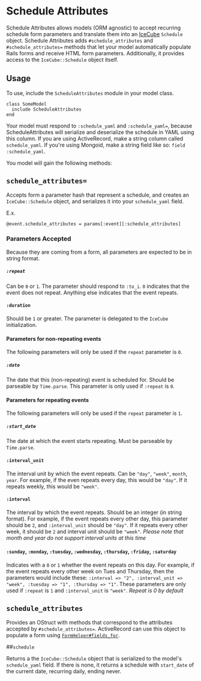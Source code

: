 # Schedule Attributes

Schedule Attributes allows models (ORM agnostic) to accept recurring schedule form parameters and translate them into an [IceCube](https://github.com/seejohnrun/ice_cube/) `Schedule` object. Schedule Attributes adds `#schedule_attributes` and `#schedule_attributes=` methods that let your model automatically populate Rails forms and receive HTML form parameters. Additionally, it provides access to the `IceCube::Schedule` object itself.

## Usage

To use, include the `ScheduleAttributes` module in your model class.

    class SomeModel
      include ScheduleAttributes
    end

Your model must respond to `:schedule_yaml` and `:schedule_yaml=`, because ScheduleAttributes will serialize and deserialize the schedule in YAML using this column.  If you are using ActiveRecord, make a string column called `schedule_yaml`. If you're using Mongoid, make a string field like so: `field :schedule_yaml`.

You model will gain the following methods:

## `schedule_attributes=`

Accepts form a parameter hash that represent a schedule, and creates an `IceCube::Schedule` object, and serializes it into your `schedule_yaml` field.

E.x.

    @event.schedule_attributes = params[:event][:schedule_attributes]

### Parameters Accepted

Because they are coming from a form, all parameters are expected to be in string format.

##### `:repeat`

Can be `0` or `1`. The parameter should respond to `:to_i`. `0` indicates that the event does not repeat. Anything else indicates that the event repeats.

#### `:duration`

Should be `1` or greater.  The parameter is delegated to the `IceCube` initialization.

#### Parameters for non-repeating events

The following parameters will only be used if the `repeat` parameter is `0`.

##### `:date`

The date that this (non-repeating) event is scheduled for. Should be parseable by `Time.parse`. This parameter is only used if `:repeat` is `0`.

#### Parameters for repeating events

The following parameters will only be used if the `repeat` parameter is `1`.

##### `:start_date`

The date at which the event starts repeating. Must be parseable by `Time.parse`.

#### `:interval_unit`

The interval unit by which the event repeats. Can be `"day"`, `"week"`, `month`, `year`. For example, if the even repeats every day, this would be `"day"`. If it repeats weekly, this would be `"week"`.

#### `:interval`

The interval by which the event repeats. Should be an integer (in string format). For example, if the event repeats every other day, this parameter should be `2`, and `:interval_unit` should be `"day"`. If it repeats every other week, it should be `2` and interval unit should be `"week"`.
*Please note that month and year do not support interval units at this time*

#### `:sunday`, `:monday`, `:tuesday`, `:wednesday`, `:thursday`, `:friday`, `:saturday`

Indicates with a `0` or `1` whether the event repeats on this day. For example, if the event repeats every other week on Tues and Thursday, then the parameters would include these: `:interval => "2", :interval_unit => "week", :tuesday => "1", :thursday => "1"`. These parameters are only used if `:repeat` is `1` and `:interval_unit` is `"week"`.
*Repeat is 0 by default*

## `schedule_attributes`

Provides an OStruct with methods that correspond to the attributes accepted by `#schedule_attributes=`. ActiveRecord can use this object to populate a form using [`FormHelper#fields_for`](http://apidock.com/rails/ActionView/Helpers/FormHelper/fields_for).

##`schedule`

Returns a the `IceCube::Schedule` object that is serialized to the model's `schedule_yaml` field. If there is none, it returns a schedule with `start_date` of the current date, recurring daily, ending never.
